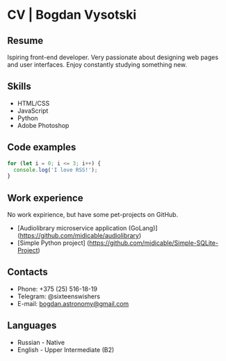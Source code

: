 # CV | Bogdan Vysotski

## Resume
Ispiring front-end developer. Very passionate about designing web pages and user interfaces. Enjoy constantly studying something new.

## Skills
- HTML/CSS
- JavaScript
- Python
- Adobe Photoshop

## Code examples
``` JavaScript
for (let i = 0; i <= 3; i++) {
  console.log('I love RSS!');
}
``` 

## Work experience
No work expirience, but have some pet-projects on GitHub.
- [Audiolibrary microservice application (GoLang)] (https://github.com/midicable/audiolibrary)
- [Simple Python project] (https://github.com/midicable/Simple-SQLite-Project)

## Contacts
- Phone: +375 (25) 516-18-19
- Telegram: @sixteenswishers
- E-mail: bogdan.astronomy@gmail.com

## Languages
- Russian - Native
- English - Upper Intermediate (B2)